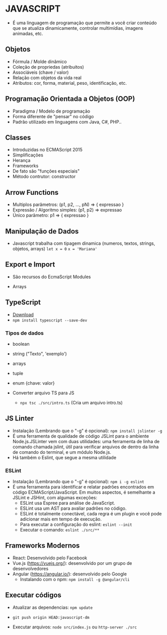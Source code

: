 # JAVASCRIPT
- É uma linguagem de programação que permite a você criar conteúdo que se atualiza dinamicamente, controlar multimídias, imagens animadas, etc.

## Objetos
- Fórmula / Molde dinâmico
- Coleção de propriedas (atribuitos)
- Associáveis (chave / valor)
- Relação com objetos da vida real
- Atributos: cor, forma, material, peso, identificação, etc.

## Programação Orientada a Objetos (OOP)
- Paradigma / Modelo de programação
- Forma diferente de "pensar" no código
- Padrão utilizado em linguagens com Java, C#, PHP..

## Classes
- Introduzidas no ECMAScript 2015
- Simplificações
- Herança
- Frameworks
- De fato são "funções especiais"
- Método contrutor: constructor

## Arrow Functions
- Multiplos parâmetros: (p1, p2, ..., pN) => { expressao }
- Expressão / Algoritmo simples: (p1, p2) => expressao
- Único parâmetro: p1 => { expressao }
  
## Manipulação de Dados
- Javascript trabalha com tipagem dinamica (numeros, textos, strings, objetos, arrays)
  `let x = 0`
  `x = 'Mariana'`

## Export e Import
- São recursos do EcmaScript Modules

- Arrays

## TypeScript
- [Download](https://www.typescriptlang.org/)
- `npm install typescript --save-dev`

### Tipos de dados
- boolean
- string ("Texto", 'exemplo')
- arrays
- tuple
- enum {chave: valor}

- Converter arquivo TS para JS
  - `npx tsc ./src/intro.ts` (Cria um arquivo intro.ts)

## JS Linter
 - Instalação (Lembrando que o "-g" é opcional): `npm install jslinter -g`
 - É uma ferramenta de qualidade de código JSLint para o ambiente Node.js.JSLinter vem com duas utilidades: uma ferramenta de linha de comando chamada jslint, útil para verificar arquivos de dentro da linha de comando do terminal, e um módulo Node.js.
 - Há também o Eslint, que segue a mesma utilidade

### ESLint
- Instalação (Lembrando que o "-g" é opcional): `npm i -g eslint`
- É uma ferramenta para identificar e relatar padrões encontrados em código ECMAScript/JavaScript. Em muitos aspectos, é semelhante a JSLint e JSHint, com algumas exceções:
  - ESLint usa Espree para análise de JavaScript.
  - ESLint usa um AST para avaliar padrões no código.
  - ESLint é totalmente conectável, cada regra é um plugin e você pode adicionar mais em tempo de execução.
  - Para executar a configuração do eslint: `eslint --init`
  - Executar o comando: `eslint ./src/**`

## Frameworks Modernos
- React: Desenvolvido pelo Facebook
- Vue.js (https://vuejs.org/): desenvolvido por um grupo de desenvolvedores
- Angular (https://angular.io/): desenvolvido pelo Google
  - Instalando com o npm: `npm install -g @angular/cli`

## Executar códigos
- Atualizar as dependencias: `npm update`
  
- `git push origin HEAD:javascript-dm`

- Executar arquivos: `node src/index.js` ou `http-server ./src`